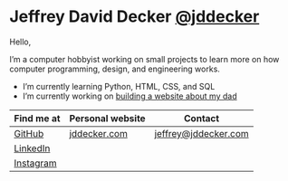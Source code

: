 # Jeffrey David Decker [@jddecker](https://github.com/jddecker)

Hello,

I’m a computer hobbyist working on small projects to learn more on how computer programming, design, and engineering works.

* I’m currently learning Python, HTML, CSS, and SQL
* I’m currently working on [building a website about my dad](https://fldecker.com)

| Find me at | Personal website | Contact |
| --- | --- | --- |
| [GitHub](https://github.com/jddecker) | [jddecker.com](https://jddecker.com) | [jeffrey@jddecker.com](mailto:jeffrey@jddecker.com) |
| [LinkedIn](https://www.linkedin.com/in/jeffreydecker/) |
| [Instagram](https://www.instagram.com/jeffreydaviddecker/) |

